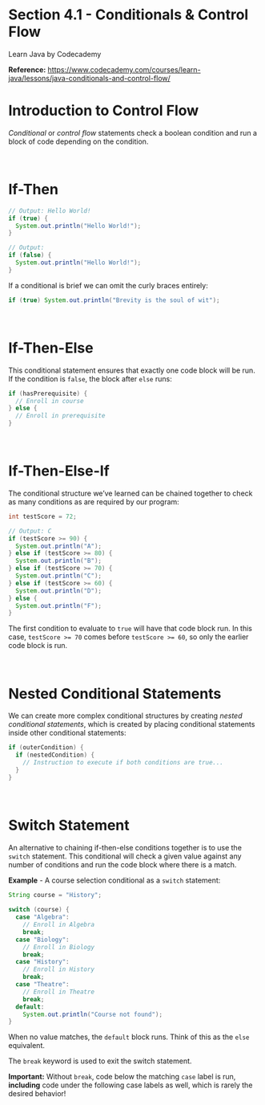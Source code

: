 # Section 4.1 - Conditionals & Control Flow

Learn Java by Codecademy

**Reference:** https://www.codecademy.com/courses/learn-java/lessons/java-conditionals-and-control-flow/

# Introduction to Control Flow

*Conditional* or *control flow* statements check a boolean condition and run a block of code depending on the condition.

<br>

# If-Then

```java
// Output: Hello World!
if (true) {
  System.out.println("Hello World!");
}

// Output:
if (false) {
  System.out.println("Hello World!");
}
```

If a conditional is brief we can omit the curly braces entirely:

```java
if (true) System.out.println("Brevity is the soul of wit");
```

<br>

# If-Then-Else

This conditional statement ensures that exactly one code block will be run. If the condition is `false`, the block after `else` runs:

```java
if (hasPrerequisite) {
  // Enroll in course
} else {
  // Enroll in prerequisite
}
```

<br>

# If-Then-Else-If

The conditional structure we’ve learned can be chained together to check as many conditions as are required by our program:

```java
int testScore = 72;

// Output: C
if (testScore >= 90) {
  System.out.println("A");
} else if (testScore >= 80) {
  System.out.println("B");
} else if (testScore >= 70) {
  System.out.println("C");
} else if (testScore >= 60) {
  System.out.println("D");
} else {
  System.out.println("F");
}
```

The first condition to evaluate to `true` will have that code block run. In this case, `testScore >= 70` comes before `testScore >= 60`, so only the earlier code block is run.

<br>

# Nested Conditional Statements

We can create more complex conditional structures by creating *nested conditional statements*, which is created by placing conditional statements inside other conditional statements:

```java
if (outerCondition) {
  if (nestedCondition) {
    // Instruction to execute if both conditions are true...
  }
}
```

<br>

# Switch Statement

An alternative to chaining if-then-else conditions together is to use the `switch` statement. This conditional will check a given value against any number of conditions and run the code block where there is a match.

**Example** - A course selection conditional as a `switch` statement:

```java
String course = "History";
 
switch (course) {
  case "Algebra": 
    // Enroll in Algebra
    break; 
  case "Biology": 
    // Enroll in Biology
    break;
  case "History": 
    // Enroll in History
    break;
  case "Theatre":
    // Enroll in Theatre
    break;
  default:
    System.out.println("Course not found");
}
```

When no value matches, the `default` block runs. Think of this as the `else` equivalent.

The `break` keyword is used to exit the switch statement.

**Important:** Without `break`, code below the matching `case` label is run, **including** code under the following case labels as well, which is rarely the desired behavior!
